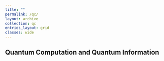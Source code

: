 ```yaml
---
title: ""
permalink: /qc/
layout: archive
collection: qc
entries_layout: grid
classes: wide
---
```

## Quantum Computation and Quantum Information


